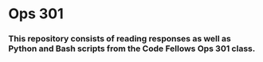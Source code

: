 # Ops 301
### This repository consists of reading responses as well as Python and Bash scripts from the Code Fellows Ops 301 class.
